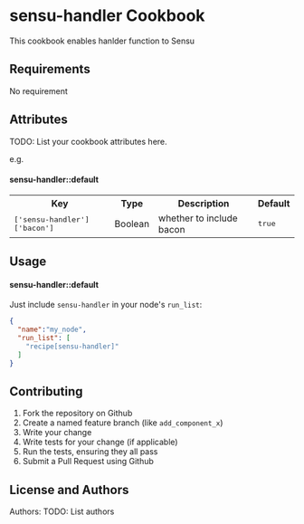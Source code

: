 sensu-handler Cookbook
===========================
This cookbook enables hanlder function to Sensu

Requirements
------------

No requirement

Attributes
----------
TODO: List your cookbook attributes here.

e.g.
#### sensu-handler::default
<table>
  <tr>
    <th>Key</th>
    <th>Type</th>
    <th>Description</th>
    <th>Default</th>
  </tr>
  <tr>
    <td><tt>['sensu-handler']['bacon']</tt></td>
    <td>Boolean</td>
    <td>whether to include bacon</td>
    <td><tt>true</tt></td>
  </tr>
</table>

Usage
-----
#### sensu-handler::default
Just include `sensu-handler` in your node's `run_list`:

```json
{
  "name":"my_node",
  "run_list": [
    "recipe[sensu-handler]"
  ]
}
```

Contributing
------------
1. Fork the repository on Github
2. Create a named feature branch (like `add_component_x`)
3. Write your change
4. Write tests for your change (if applicable)
5. Run the tests, ensuring they all pass
6. Submit a Pull Request using Github

License and Authors
-------------------
Authors: TODO: List authors
